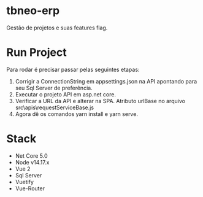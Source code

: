 # tbneo-erp
Gestão de projetos e suas features flag.

# Run Project

Para rodar é precisar passar pelas seguintes etapas:

1. Corrigir a ConnectionString em appsettings.json na API apontando para seu Sql Server de preferência.
2. Executar o projeto API em asp.net core.
3. Verificar a URL da API e alterar na SPA. Atributo urlBase no arquivo src\apis\requestServiceBase.js
4. Agora dê os comandos yarn install e yarn serve.

# Stack

* Net Core 5.0
* Node v14.17.x
* Vue 2
* Sql Server
* Vuetify
* Vue-Router

